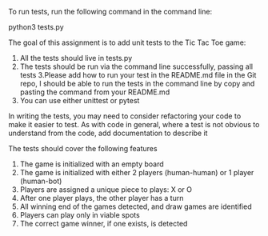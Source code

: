 To run tests, run the following command in the command line:

python3 tests.py


The goal of this assignment is to add unit tests to the Tic Tac Toe game:

1. All the tests should live in tests.py
2. The tests should be run via the command line successfully, passing all tests
3.Please add how to run your test in the README.md file in the Git repo, I should be able to run the tests in the command line by copy and pasting the command from your README.md
4. You can use either unittest or pytest


In writing the tests, you may need to consider refactoring your code to make it easier to test.
As with code in general, where a test is not obvious to understand from the code, add documentation to describe it

The tests should cover the following features

1. The game is initialized with an empty board
2. The game is initialized with either 2 players (human-human) or 1 player (human-bot)
3. Players are assigned a unique piece to plays: X or O
4. After one player plays, the other player has a turn
5. All winning end of the games detected, and draw games are identified
6. Players can play only in viable spots
7. The correct game winner, if one exists, is detected

